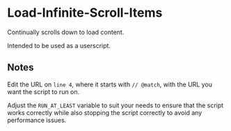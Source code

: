 # Load-Infinite-Scroll-Items

Continually scrolls down to load content.

Intended to be used as a userscript.

## Notes

Edit the URL on `line 4`, where it starts with `// @match`, with the URL you want the script to run on.

Adjust the `RUN_AT_LEAST` variable to suit your needs to ensure that the script works correctly while also stopping the script correctly to avoid any performance issues.
